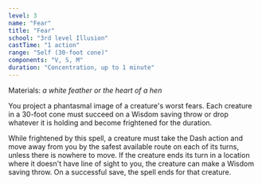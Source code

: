 ```yaml
---
level: 3
name: "Fear"
title: "Fear"
school: "3rd level Illusion"
castTime: "1 action"
range: "Self (30-foot cone)"
components: "V, S, M"
duration: "Concentration, up to 1 minute"
---
```


Materials: *a white feather or the heart of a hen*

You project a phantasmal image of a creature's worst fears. Each creature in a 30-foot cone must succeed on a Wisdom saving throw or drop whatever it is holding and become frightened for the duration.

While frightened by this spell, a creature must take the Dash action and move away from you by the safest available route on each of its turns, unless there is nowhere to move. If the creature ends its turn in a location where it doesn't have line of sight to you, the creature can make a Wisdom saving throw. On a successful save, the spell ends for that creature.
